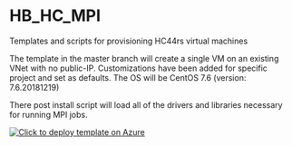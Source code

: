 # HB_HC_MPI
Templates and scripts for provisioning HC44rs virtual machines

The template in the master branch will create a single VM on an existing VNet with no public-IP.
Customizations have been added for specific project and set as defaults.
The OS will be CentOS 7.6 (version: 7.6.20181219)


There post install script will load all of the drivers and libraries necessary for running MPI jobs.



[![Click to deploy template on Azure](http://azuredeploy.net/deploybutton.png "Click to deploy template on Azure")](https://portal.azure.com/#create/Microsoft.Template/uri/https%3A%2F%2Fraw.githubusercontent.com%2Faqualkenbush%2FHB_HC_MPI%2Fmaster%2Fazuredeploy.json)  

